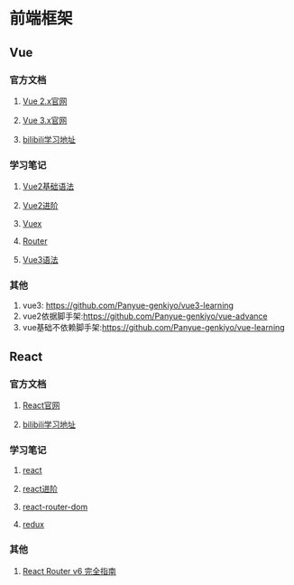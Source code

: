 # 前端框架

## Vue

### 官方文档

1. [Vue 2.x官网](https://v2.cn.vuejs.org/v2/guide/instance.html)

2. [Vue 3.x官网](https://vuejs.org/guide/introduction.html)

3. [bilibili学习地址](https://www.bilibili.com/video/BV1Zy4y1K7SH/?vd_source=8fa24a57424dd09a051454dd9cdf118f)

### 学习笔记

1. [Vue2基础语法](./doc/Vue2基础语法.md)

2. [Vue2进阶](./doc/Vue2进阶.md)

3. [Vuex](./doc/Vuex.md)

4. [Router](./doc/vue-Router.md)

5. [Vue3语法](./doc/Vue3语法.md)

### 其他

1. vue3: https://github.com/Panyue-genkiyo/vue3-learning
2. vue2依据脚手架:https://github.com/Panyue-genkiyo/vue-advance
3. vue基础不依赖脚手架:https://github.com/Panyue-genkiyo/vue-learning

## React

### 官方文档

1. [React官网](https://zh-hans.react.dev/learn#)

2. [bilibili学习地址](https://www.bilibili.com/video/BV1wy4y1D7JT/?vd_source=8fa24a57424dd09a051454dd9cdf118f)

### 学习笔记

1. [react](./doc/react.md)

2. [react进阶](./doc/react进阶.md)

3. [react-router-dom](./doc/react-router-dom.md)

4. [redux](./doc/react-redux.md)

### 其他

1. [React Router v6 完全指南](https://juejin.cn/post/7187199524903845946)